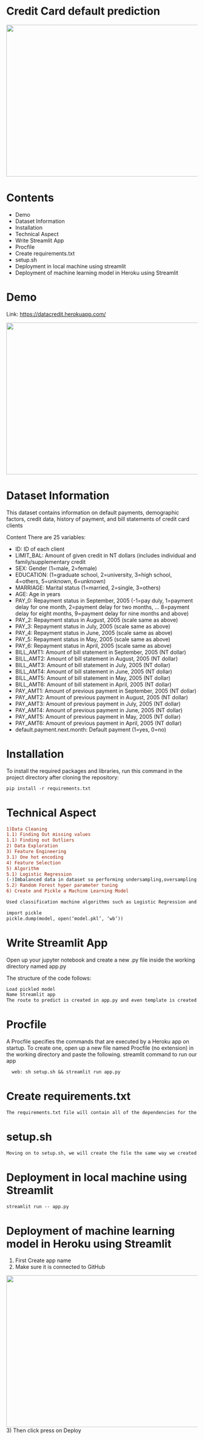 # Credit Card default prediction

<img src='img.jpg' width="700" height="400">

# Contents

- Demo
- Dataset Information
- Installation
- Technical Aspect
- Write Streamlit App
- Procfile
- Create requirements.txt
- setup.sh
- Deployment in local machine using streamlit
- Deployment of machine learning model in Heroku using Streamlit

# Demo

Link: https://datacredit.herokuapp.com/

<img src='photos/appscreenshot.png' width="700" height="400">

# Dataset Information

This dataset contains information on default payments, demographic factors, credit data, history of payment, and bill statements of credit card clients

Content
There are 25 variables:

- ID: ID of each client
- LIMIT_BAL: Amount of given credit in NT dollars (includes individual and family/supplementary credit
- SEX: Gender (1=male, 2=female)
- EDUCATION: (1=graduate school, 2=university, 3=high school, 4=others, 5=unknown, 6=unknown)
- MARRIAGE: Marital status (1=married, 2=single, 3=others)
- AGE: Age in years
- PAY_0: Repayment status in September, 2005 (-1=pay duly, 1=payment delay for one month, 2=payment delay for two months, … 8=payment delay for eight months, 9=payment delay for nine months and above)
- PAY_2: Repayment status in August, 2005 (scale same as above)
- PAY_3: Repayment status in July, 2005 (scale same as above)
- PAY_4: Repayment status in June, 2005 (scale same as above)
- PAY_5: Repayment status in May, 2005 (scale same as above)
- PAY_6: Repayment status in April, 2005 (scale same as above)
- BILL_AMT1: Amount of bill statement in September, 2005 (NT dollar)
- BILL_AMT2: Amount of bill statement in August, 2005 (NT dollar)
- BILL_AMT3: Amount of bill statement in July, 2005 (NT dollar)
- BILL_AMT4: Amount of bill statement in June, 2005 (NT dollar)
- BILL_AMT5: Amount of bill statement in May, 2005 (NT dollar)
- BILL_AMT6: Amount of bill statement in April, 2005 (NT dollar)
- PAY_AMT1: Amount of previous payment in September, 2005 (NT dollar)
- PAY_AMT2: Amount of previous payment in August, 2005 (NT dollar)
- PAY_AMT3: Amount of previous payment in July, 2005 (NT dollar)
- PAY_AMT4: Amount of previous payment in June, 2005 (NT dollar)
- PAY_AMT5: Amount of previous payment in May, 2005 (NT dollar)
- PAY_AMT6: Amount of previous payment in April, 2005 (NT dollar)
- default.payment.next.month: Default payment (1=yes, 0=no)

# Installation

To install the required packages and libraries, run this command in the project directory after cloning the repository:

```diff
pip install -r requirements.txt
```

# Technical Aspect

```diff
1)Data Cleaning
1.1) Finding Out missing values
1.1) Finding out Outliers 
2) Data Exploration
3) Feature Engineering
3.1) One hot encoding
4) Feature Selection
5) Algorithm 
5.1) Logistic Regression
(-)Imbalanced data in dataset so performing undersampling,oversampling and smote
5.2) Random Forest hyper parameter tuning 
6) Create and Pickle a Machine Learning Model
```
```diff
Used classification machine algorithms such as Logistic Regression and Random Forest but Random Forest performed very well.Random Forest using hyper parameter technique got the better result such as precison,recall,accuracy=83%,confusion matrix.
```

```diff
import pickle
pickle.dump(model, open(‘model.pkl’, ‘wb’))
```

# Write Streamlit App

Open up your jupyter notebook and create a new .py file inside the working directory named app.py

The structure of the code follows:

```diff
Load pickled model
Name Streamlit app
The route to predict is created in app.py and even template is created in app.py only
```
# Procfile
A Procfile specifies the commands that are executed by a Heroku app on startup. To create one, open up a new file named Procfile (no extension) in the working directory and paste the following. streamlit command to run our app

```diff
  web: sh setup.sh && streamlit run app.py
```

# Create requirements.txt
```diff
The requirements.txt file will contain all of the dependencies for the flask app. To create a requirements.txt, run the following in your terminal from the working directory:
```

# setup.sh
```diff
Moving on to setup.sh, we will create the file the same way we created the last two, by creating a new txt file in Jupyter Notebook. By the way, don’t forget to rename your files with the appropriate extensions. setup.sh, like requirements.txt helps create the necessary environment for our streamlit app to run.
```

# Deployment in local machine using Streamlit

```diff
streamlit run -- app.py
```

# Deployment of machine learning model in Heroku using Streamlit


1) First Create app name
2) Make sure it is connected to GitHub
<img src='photos/github.png' width="700" height="400">
3) Then click press on Deploy
















